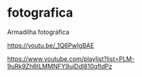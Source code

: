 # fotografica
Armadilha fotográfica

https://youtu.be/_1Q6PwIgBAE

https://www.youtube.com/playlist?list=PLM-9uRk9Zh6tLMMNFY9ujDdl810qfldPz
